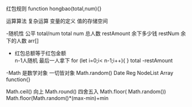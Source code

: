 红包规则
function hongbao(total,num){}


运算算法   复杂运算   变量的定义   值的存储空间 

-随机性
公平  total/num 
  total num 总人数
  restAmount 余下多少钱
  restNum 余下的人数
  arr[] 
  - 红包总额等于红包金额  
  n-1人随机   最后一人拿下
  for (let i=0;i< n-1;i++){
  }
total -restAmount
  
  -Math  是数学对象  一切皆对象
   Math.random() 
      Date Reg NodeList Array
   function{}

   Math.ceil()    向上
      Math.round()   四舍五入
      Math.floor( Math.random())
      Math.floor(Math.random()*(max-min)+min